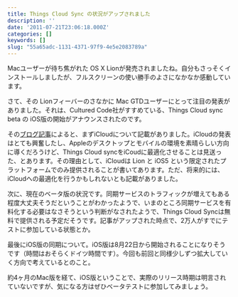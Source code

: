 ```yaml
---
title: Things Cloud Sync の状況がアップされました
description: ''
date: '2011-07-21T23:06:18.000Z'
categories: []
keywords: []
slug: "55a65adc-1131-4371-97f9-4e5e2083789a"
---
```

Macユーザーが待ち焦がれた OS X Lionが発売されましたね。自分もさっそくインストールしましたが、フルスクリーンの使い勝手のよさになかなか感動しています。

さて、その Lionフィーバーのさなかに Mac GTDユーザーにとって注目の発表がありました。それは、Cultured Code社がすすめている、Things Cloud sync beta の iOS版の開始がアナウンスされたのです。

その[ブログ記事](http://culturedcode.com/things/blog/2011/07/cloud-sync-beta.html)によると、まずiCloudについて記載がありました。iCloudの発表はとても興奮したし、Appleのデスクトップとモバイルの環境を素晴らしい方向に導くだろうけど、Things Cloud syncをiCoudに最適化させることは見送った、とあります。その理由として、iCloudは Lion と iOS5 という限定されたプラットフォームでのみ提供されることが書いてあります。ただ、将来的には、iCloudへの最適化を行うかもしれないとも記載がありました。

次に、現在のベータ版の状況です。同期サービスのトラフィックが増えてもある程度大丈夫そうだということがわかったようで、いまのところ同期サービスを有料化する必要はなさそうという判断がなされたようで、Things Cloud Syncは無料で提供される予定だそうです。記事がアップされた時点で、2万人がすでにテストに参加している状態とか。

最後にiOS版の同期について。iOS版は8月22日から開始されることになりそうです（時間はおそらくドイツ時間です）。今回も前回と同様少しずつ拡大していく方向で考えているとのこと。

約4ヶ月のMac版を経て、iOS版ということで、実際のリリース時期は明言されていないですが、気になる方はぜひベータテストに参加してみましょう。